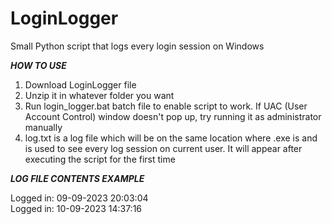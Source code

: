 # LoginLogger
Small Python script that logs every login session on Windows

***HOW TO USE***

1. Download LoginLogger file
2. Unzip it in whatever folder you want
3. Run login_logger.bat batch file to enable script to work. If UAC (User Account Control) window doesn't pop up, try running it as administrator manually
4. log.txt is a log file which will be on the same location where .exe is and is used to see every log session on current user. It will appear after executing the script for the first time

***LOG FILE CONTENTS EXAMPLE***

Logged in: 09-09-2023 20:03:04\
Logged in: 10-09-2023 14:37:16
